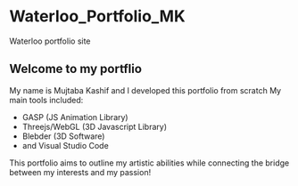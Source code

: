 # Waterloo_Portfolio_MK
Waterloo portfolio site

## Welcome to my portflio
My name is Mujtaba Kashif and I developed this portfolio from scratch
My main tools included:
  - GASP (JS Animation Library)
  - Threejs/WebGL (3D Javascript Library)
  - Blebder (3D Software)
  - and Visual Studio Code

This portfolio aims to outline my artistic abilities while connecting the bridge between my interests and my passion!
